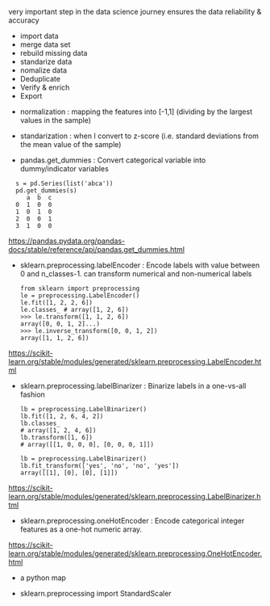 

very important step in the data science journey 
ensures the data reliability & accuracy 

- import data
- merge data set
- rebuild missing data
- standarize data
- nomalize data 
- Deduplicate 
- Verify & enrich
- Export


* normalization : mapping the features into [-1,1] (dividing by the largest values in the sample)
* standarization : when I convert to z-score (i.e. standard deviations from the mean value of the sample)

* pandas.get_dummies : Convert categorical variable into dummy/indicator variables

```
  s = pd.Series(list('abca'))
  pd.get_dummies(s)
     a  b  c
  0  1  0  0
  1  0  1  0
  2  0  0  1
  3  1  0  0
  ```
https://pandas.pydata.org/pandas-docs/stable/reference/api/pandas.get_dummies.html

* sklearn.preprocessing.labelEncoder : Encode labels with value between 0 and n_classes-1.
  can transform numerical and non-numerical labels 
  
  ```
  from sklearn import preprocessing
  le = preprocessing.LabelEncoder()
  le.fit([1, 2, 2, 6])
  le.classes_ # array([1, 2, 6])
  >>> le.transform([1, 1, 2, 6]) 
  array([0, 0, 1, 2]...)
  >>> le.inverse_transform([0, 0, 1, 2])
  array([1, 1, 2, 6])
  ```
  
https://scikit-learn.org/stable/modules/generated/sklearn.preprocessing.LabelEncoder.html

* sklearn.preprocessing.labelBinarizer : Binarize labels in a one-vs-all fashion
  ```
  lb = preprocessing.LabelBinarizer()
  lb.fit([1, 2, 6, 4, 2])
  lb.classes_ 
  # array([1, 2, 4, 6])
  lb.transform([1, 6])  
  # array([[1, 0, 0, 0], [0, 0, 0, 1]])
  
  lb = preprocessing.LabelBinarizer()
  lb.fit_transform(['yes', 'no', 'no', 'yes'])
  array([[1], [0], [0], [1]])
  ```
https://scikit-learn.org/stable/modules/generated/sklearn.preprocessing.LabelBinarizer.html

* sklearn.preprocessing.oneHotEncoder : Encode categorical integer features as a one-hot numeric array.
  
https://scikit-learn.org/stable/modules/generated/sklearn.preprocessing.OneHotEncoder.html

* a python map


* sklearn.preprocessing import StandardScaler



